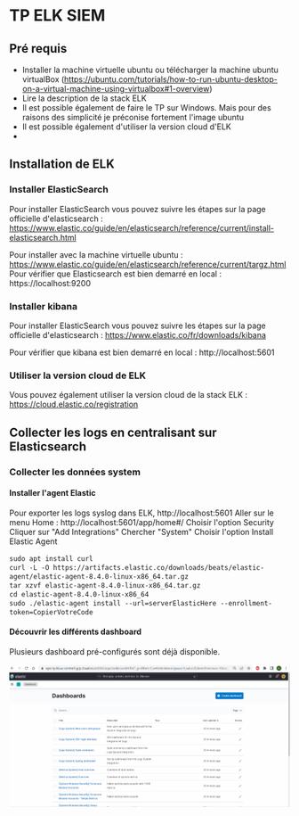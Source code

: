 
# TP ELK SIEM
## Pré requis
- Installer la machine virtuelle ubuntu ou télécharger la machine ubuntu virtualBox (https://ubuntu.com/tutorials/how-to-run-ubuntu-desktop-on-a-virtual-machine-using-virtualbox#1-overview)
- Lire la description de la stack ELK
- Il est possible également de faire le TP sur Windows. Mais pour des raisons des simplicité je préconise fortement l'image ubuntu
- Il est possible également d'utiliser la version cloud d'ELK
- 
## Installation de ELK

### Installer ElasticSearch
Pour installer ElasticSearch vous pouvez suivre les étapes sur la page officielle d'elasticsearch : https://www.elastic.co/guide/en/elasticsearch/reference/current/install-elasticsearch.html 

Pour installer avec la machine virtuelle ubuntu : https://www.elastic.co/guide/en/elasticsearch/reference/current/targz.html 
Pour vérifier que Elasticsearch est bien demarré en local : https://localhost:9200
### Installer kibana
Pour installer ElasticSearch vous pouvez suivre les étapes sur la page officielle d'elasticsearch : https://www.elastic.co/fr/downloads/kibana

Pour vérifier que kibana est bien demarré en local : http://localhost:5601

### Utiliser la version cloud de ELK 
Vous pouvez également utiliser la version cloud de la stack ELK : https://cloud.elastic.co/registration 

## Collecter les logs en centralisant sur Elasticsearch

### Collecter les données system
#### Installer l'agent Elastic
Pour exporter les logs syslog dans ELK, http://localhost:5601 
Aller sur le menu Home :  http://localhost:5601/app/home#/
Choisir l'option Security
Cliquer sur "Add Integrations" 
Chercher "System"
Choisir l'option Install Elastic Agent

```
sudo apt install curl
curl -L -O https://artifacts.elastic.co/downloads/beats/elastic-agent/elastic-agent-8.4.0-linux-x86_64.tar.gz
tar xzvf elastic-agent-8.4.0-linux-x86_64.tar.gz
cd elastic-agent-8.4.0-linux-x86_64
sudo ./elastic-agent install --url=serverElasticHere --enrollment-token=CopierVotreCode
```

#### Découvrir les différents dashboard
Plusieurs dashboard pré-configurés sont déjà disponible. 

![alt text](decouvrir_dashboard_siem.gif "Découvrir les dashboard")




